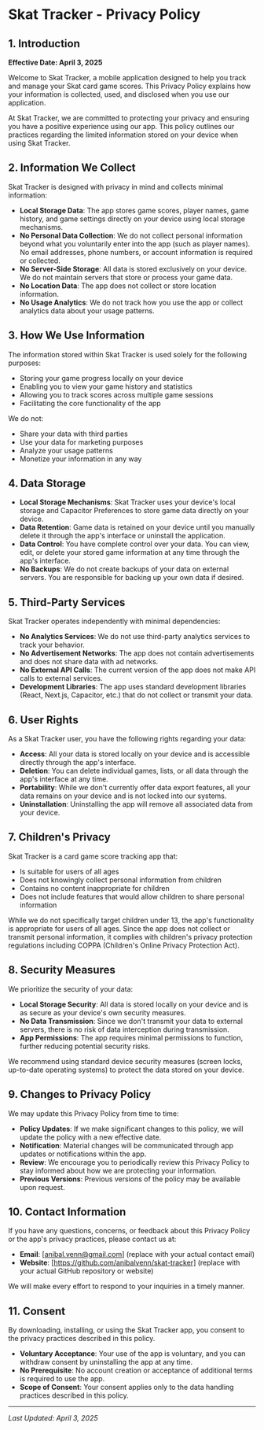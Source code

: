 # Skat Tracker - Privacy Policy

## 1. Introduction

**Effective Date: April 3, 2025**

Welcome to Skat Tracker, a mobile application designed to help you track and manage your Skat card game scores. This Privacy Policy explains how your information is collected, used, and disclosed when you use our application.

At Skat Tracker, we are committed to protecting your privacy and ensuring you have a positive experience using our app. This policy outlines our practices regarding the limited information stored on your device when using Skat Tracker.

## 2. Information We Collect

Skat Tracker is designed with privacy in mind and collects minimal information:

- **Local Storage Data**: The app stores game scores, player names, game history, and game settings directly on your device using local storage mechanisms.
- **No Personal Data Collection**: We do not collect personal information beyond what you voluntarily enter into the app (such as player names). No email addresses, phone numbers, or account information is required or collected.
- **No Server-Side Storage**: All data is stored exclusively on your device. We do not maintain servers that store or process your game data.
- **No Location Data**: The app does not collect or store location information.
- **No Usage Analytics**: We do not track how you use the app or collect analytics data about your usage patterns.

## 3. How We Use Information

The information stored within Skat Tracker is used solely for the following purposes:

- Storing your game progress locally on your device
- Enabling you to view your game history and statistics
- Allowing you to track scores across multiple game sessions
- Facilitating the core functionality of the app

We do not:
- Share your data with third parties
- Use your data for marketing purposes
- Analyze your usage patterns
- Monetize your information in any way

## 4. Data Storage

- **Local Storage Mechanisms**: Skat Tracker uses your device's local storage and Capacitor Preferences to store game data directly on your device.
- **Data Retention**: Game data is retained on your device until you manually delete it through the app's interface or uninstall the application.
- **Data Control**: You have complete control over your data. You can view, edit, or delete your stored game information at any time through the app's interface.
- **No Backups**: We do not create backups of your data on external servers. You are responsible for backing up your own data if desired.

## 5. Third-Party Services

Skat Tracker operates independently with minimal dependencies:

- **No Analytics Services**: We do not use third-party analytics services to track your behavior.
- **No Advertisement Networks**: The app does not contain advertisements and does not share data with ad networks.
- **No External API Calls**: The current version of the app does not make API calls to external services.
- **Development Libraries**: The app uses standard development libraries (React, Next.js, Capacitor, etc.) that do not collect or transmit your data.

## 6. User Rights

As a Skat Tracker user, you have the following rights regarding your data:

- **Access**: All your data is stored locally on your device and is accessible directly through the app's interface.
- **Deletion**: You can delete individual games, lists, or all data through the app's interface at any time.
- **Portability**: While we don't currently offer data export features, all your data remains on your device and is not locked into our systems.
- **Uninstallation**: Uninstalling the app will remove all associated data from your device.

## 7. Children's Privacy

Skat Tracker is a card game score tracking app that:

- Is suitable for users of all ages
- Does not knowingly collect personal information from children
- Contains no content inappropriate for children
- Does not include features that would allow children to share personal information

While we do not specifically target children under 13, the app's functionality is appropriate for users of all ages. Since the app does not collect or transmit personal information, it complies with children's privacy protection regulations including COPPA (Children's Online Privacy Protection Act).

## 8. Security Measures

We prioritize the security of your data:

- **Local Storage Security**: All data is stored locally on your device and is as secure as your device's own security measures.
- **No Data Transmission**: Since we don't transmit your data to external servers, there is no risk of data interception during transmission.
- **App Permissions**: The app requires minimal permissions to function, further reducing potential security risks.

We recommend using standard device security measures (screen locks, up-to-date operating systems) to protect the data stored on your device.

## 9. Changes to Privacy Policy

We may update this Privacy Policy from time to time:

- **Policy Updates**: If we make significant changes to this policy, we will update the policy with a new effective date.
- **Notification**: Material changes will be communicated through app updates or notifications within the app.
- **Review**: We encourage you to periodically review this Privacy Policy to stay informed about how we are protecting your information.
- **Previous Versions**: Previous versions of the policy may be available upon request.

## 10. Contact Information

If you have any questions, concerns, or feedback about this Privacy Policy or the app's privacy practices, please contact us at:

- **Email**: [anibal.venn@gmail.com] (replace with your actual contact email)
- **Website**: [https://github.com/anibalvenn/skat-tracker] (replace with your actual GitHub repository or website)

We will make every effort to respond to your inquiries in a timely manner.

## 11. Consent

By downloading, installing, or using the Skat Tracker app, you consent to the privacy practices described in this policy.

- **Voluntary Acceptance**: Your use of the app is voluntary, and you can withdraw consent by uninstalling the app at any time.
- **No Prerequisite**: No account creation or acceptance of additional terms is required to use the app.
- **Scope of Consent**: Your consent applies only to the data handling practices described in this policy.

---

*Last Updated: April 3, 2025*
